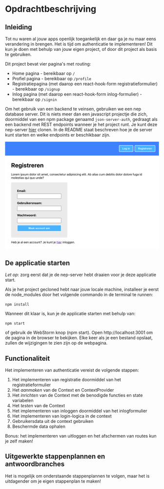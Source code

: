 # Opdrachtbeschrijving

## Inleiding
Tot nu waren al jouw apps openlijk toegankelijk en daar ga je nu maar eens verandering in brengen. Het is tijd om authenticatie te implementeren! Dit kun je doen met behulp van jouw eigen project, of door dit project als basis te gebruiken.

Dit project bevat vier pagina's met routing:
* Home pagina - bereikbaar op `/`
* Profiel pagina - bereikbaar op `/profile`
* Registratiepagina (met daarop een react-hook-form registratieformulier) - bereikbaar op `/signup`
* Inlog pagina (met daarop een react-hook-form inlog-formulier) - bereikbaar op `/signin`

Om het gebruik van een backend te veinsen, gebruiken we een nep database server. Dit is niets meer dan een javascript projectje die zich, doormiddel van een npm package genaamd `json-server-auth`, gedraagt als een backend met REST endpoints wanneer je het project runt. 
Je kunt deze nep-server [hier](https://github.com/hogeschoolnovi/frontend-fake-server) clonen. In de README staat beschreven hoe je de server kunt starten en welke endpoints er beschikbaar zijn.

![screenshot](./src/assets/screenshot.png)

## De applicatie starten
_Let op_: zorg eerst dat je de nep-server hebt draaien voor je deze applicatie start.

Als je het project gecloned hebt naar jouw locale machine, installeer je eerst de node_modules door het volgende commando in de terminal te runnen:

`npm install`

Wanneer dit klaar is, kun je de applicatie starten met behulp van:

`npm start`

of gebruik de WebStorm knop (npm start). Open http://localhost:3001 om de pagina in de browser te bekijken. Elke keer als je een bestand opslaat, zullen de wijzigingen te zien zijn op de webpagina.

## Functionaliteit
Het implementeren van authenticatie vereist de volgende stappen:
1. Het implementeren van registratie doormiddel van het registratieformulier
2. Het _aanmaken_ van de Context en ContextProvider
3. Het _inrichten_ van de Context met de benodigde functies en state variabelen
4. Het _testen_ van de Context
5. Het implementeren van inloggen doormiddel van het inlogformulier
6. Het implementeren van login-logica in de context
7. Gebruikersdata uit de context gebruiken
8. Beschermde data ophalen

Bonus: het implementeren van uitloggen en het afschermen van routes kun je zelf maken!

## Uitgewerkte stappenplannen en antwoordbranches
Het is mogelijk om onderstaande stappenplannen te volgen, maar het is uitdagender om je eigen stappenplan te maken!